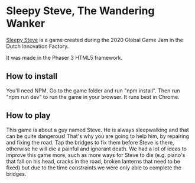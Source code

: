 # Sleepy Steve, The Wandering Wanker

[Sleepy Steve](https://globalgamejam.org/2020/games/sleepy-steve-3) is a game created during the 2020 Global Game Jam in the Dutch Innovation Factory.

It was made in the Phaser 3 HTML5 framework.

## How to install

You'll need NPM. Go to the game folder and run "npm install". Then run "npm run dev" to run the game in your browser. It runs best in Chrome.

## How to play

This game is about a guy named Steve. He is always sleepwalking and that can be quite dangerous! That's why you are going to help him, by repairing and fixing the road. Tap the bridges to fix them before Steve is there, otherwise he will die a painful and ignorant death. We had a lot of ideas to improve this game more, such as more ways for Steve to die (e.g. piano's that fall on his head, cracks in the road, broken lanterns that need to be fixed) but due to the time constraints we were only able to complete the bridges.
